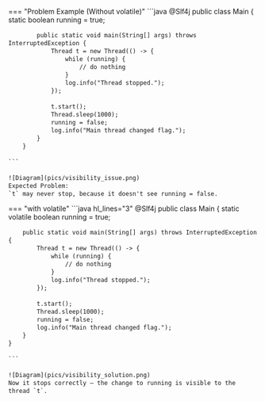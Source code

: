 === "Problem Example (Without volatile)"
    ```java
        @Slf4j
        public class Main {
            static boolean running = true;

            public static void main(String[] args) throws InterruptedException {
                Thread t = new Thread(() -> {
                    while (running) {
                        // do nothing
                    }
                    log.info("Thread stopped.");
                });

                t.start();
                Thread.sleep(1000);
                running = false;
                log.info("Main thread changed flag.");
            }
        }

    ```

    ![Diagram](pics/visibility_issue.png)
    Expected Problem:
    `t` may never stop, because it doesn't see running = false.


=== "with volatile"
    ```java hl_lines="3"
    @Slf4j
    public class Main {
        static volatile boolean running = true;

        public static void main(String[] args) throws InterruptedException {
            Thread t = new Thread(() -> {
                while (running) {
                    // do nothing
                }
                log.info("Thread stopped.");
            });

            t.start();
            Thread.sleep(1000);
            running = false;
            log.info("Main thread changed flag.");
        }
    }

    ```

    ![Diagram](pics/visibility_solution.png)
    Now it stops correctly — the change to running is visible to the thread `t`.



